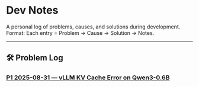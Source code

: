 # Dev Notes

A personal log of problems, causes, and solutions during development.  
Format: Each entry = Problem → Cause → Solution → Notes.

---

## 🛠 Problem Log

### [P1 2025-08-31 — vLLM KV Cache Error on Qwen3-0.6B](p1.md)
